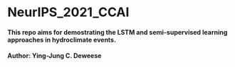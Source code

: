 # NeurIPS_2021_CCAI
#### This repo aims for demostrating the LSTM and semi-supervised learning approaches in hydroclimate events.

#### Author: Ying-Jung C. Deweese